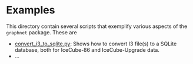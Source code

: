 # Examples

This directory contain several scripts that exemplify various aspects of the `graphnet` package. These are

* [convert_i3_to_sqlite.py](convert_i3_to_sqlite.py): Shows how to convert I3 file(s) to a SQLite database, both for IceCube-86 and IceCube-Upgrade data.
* ... 
